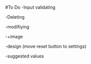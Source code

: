 #To Do
-Input validating

-Deleting

-modifiying

-+image

-design (move reset button to settings)

-suggested values
